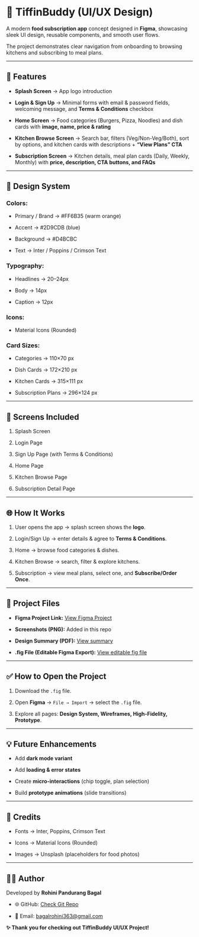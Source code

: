 # 🍴 TiffinBuddy (UI/UX Design)



A modern **food subscription app** concept designed in **Figma**, showcasing sleek UI design, reusable components, and smooth user flows.  

The project demonstrates clear navigation from onboarding to browsing kitchens and subscribing to meal plans.



---



## 🚀 Features



- **Splash Screen** → App logo introduction  

- **Login & Sign Up** → Minimal forms with email & password fields, welcoming message, and **Terms & Conditions** checkbox  

- **Home Screen** → Food categories (Burgers, Pizza, Noodles) and dish cards with **image, name, price & rating**  

- **Kitchen Browse Screen** → Search bar, filters (Veg/Non-Veg/Both), sort by options, and kitchen cards with descriptions + **“View Plans” CTA**  

- **Subscription Screen** → Kitchen details, meal plan cards (Daily, Weekly, Monthly) with **price, description, CTA buttons, and FAQs**  



---



## 🎨 Design System



### Colors:  

- Primary / Brand → #FF6B35 (warm orange)  

- Accent → #2D9CDB (blue)  

- Background → #D4BCBC  

- Text → Inter / Poppins / Crimson Text  



### Typography:  

- Headlines → 20–24px  

- Body → 14px  

- Caption → 12px  



### Icons: 

- Material Icons (Rounded)  



### Card Sizes:  

- Categories → 110×70 px  

- Dish Cards → 172×210 px  

- Kitchen Cards → 315×111 px  

- Subscription Plans → 296×124 px  



---



## 📱 Screens Included



1. Splash Screen  

2. Login Page  

3. Sign Up Page (with Terms \& Conditions)  

4. Home Page  

5. Kitchen Browse Page  

6. Subscription Detail Page  



---



## 🌐 How It Works



1. User opens the app → splash screen shows the **logo**.  

2. Login/Sign Up → enter details & agree to **Terms & Conditions**.  

3. Home → browse food categories & dishes.  

4. Kitchen Browse → search, filter & explore kitchens.  

5. Subscription → view meal plans, select one, and **Subscribe/Order Once**.  



---



## 📂 Project Files



- **Figma Project Link:** [View Figma Project](https://www.figma.com/design/4VenXD6XzAFcV2vtOSKf8V/TiffinBuddy?node-id=3-58\&t=BeMvNFHZCCy7EzZ7-1)  

- **Screenshots (PNG):** Added in this repo  

- **Design Summary (PDF):** [View summary](https://github.com/Rohini363/TiffinBuddy-food-app/blob/main/ProjectSummary.pdf)

- **.fig File (Editable Figma Export):** [View editable fig file](https://github.com/Rohini363/TiffinBuddy-food-app/blob/main/TiffinBuddy.fig)  



---



## ✅ How to Open the Project



1. Download the `.fig` file.  

2. Open **Figma** → `File → Import` → select the `.fig` file.  

3. Explore all pages: **Design System, Wireframes, High-Fidelity, Prototype**.  



---



## 💡 Future Enhancements



- Add **dark mode variant**  

- Add **loading & error states**  

- Create **micro-interactions** (chip toggle, plan selection)  

- Build **prototype animations** (slide transitions)  



---



## 🙌 Credits



- Fonts → Inter, Poppins, Crimson Text  

- Icons → Material Icons (Rounded)  

- Images → Unsplash (placeholders for food photos)  



---



## 👩‍💻 Author



Developed by **Rohini Pandurang Bagal**  

- 🌐 GitHub: [Check Git Repo](https://github.com/Rohini363/TiffinBuddy-food-app)  

- 📧 Email: bagalrohini363@gmail.com  



**✨ Thank you for checking out TiffinBuddy UI/UX Project!**



